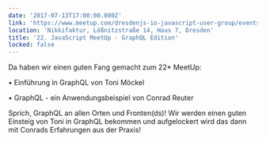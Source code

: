 ```yaml
---
date: '2017-07-13T17:00:00.000Z'
link: 'https://www.meetup.com/dresdenjs-io-javascript-user-group/events/rmvznlywkbrb/'
location: 'Nikkifaktur, Lößnitzstraße 14, Haus 7, Dresden'
title: '22. JavaScript MeetUp - GraphQL Edition'
locked: false
---
```

Da haben wir einen guten Fang gemacht zum 22* MeetUp:

• Einführung in GraphQL von Toni Möckel

• GraphQL - ein Anwendungsbeispiel von Conrad Reuter

Sprich, GraphQL an allen Orten und Fronten(ds)! Wir werden einen guten Einsteig von Toni in GraphQL bekommen und aufgelockert wird das dann mit Conrads Erfahrungen aus der Praxis! 
